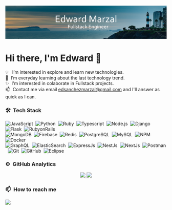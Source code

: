 ![Edward Marzal Banner](https://raw.githubusercontent.com/EdMarzal97/EdMarzal97/main/Banner-Edward-Marzal.jpg)
# Hi there, I'm Edward 👋
💡 &nbsp; I’m interested in explore and learn new technologies.\
🌱&nbsp; I’m everyday learning about the last technology trend.\
✨&nbsp; I'm interested in colaborate in Fullstack projects.\
📫&nbsp; Contact me via email edsanchezmarzal@gmail.com and I'll answer as quick as I can.



### 🛠 &nbsp;Tech Stack

![JavaScript](https://img.shields.io/badge/-JavaScript-05122A?style=flat&logo=javascript)&nbsp;
![Python](https://img.shields.io/badge/-Python-05122A?style=flat&logo=python)&nbsp;
![Ruby](https://img.shields.io/badge/-Ruby-05122A?style=flat&logo=ruby)&nbsp;
![Typescript](https://img.shields.io/badge/TypeScript-05122A?style=flat&logo=typescript)&nbsp;
![Node.js](https://img.shields.io/badge/-Node.js-05122A?style=flat&logo=node.js)&nbsp;
![Django](https://img.shields.io/badge/Django-05122A?style=flat&logo=django)&nbsp;
![Flask](https://img.shields.io/badge/Flask-05122A?style=flat&logo=flask)&nbsp;
![RubyonRails](https://img.shields.io/badge/-RubyonRails-05122A?style=flat&logo=rubyonrails)&nbsp;\
![MongoDB](https://img.shields.io/badge/MongoDB-05122A?style=flat&logo=mongodb)&nbsp;
![Firebase](https://img.shields.io/badge/firebase-05122A?style=flat&logo=firebase)&nbsp;
![Redis](https://img.shields.io/badge/Redis-05122A?style=flat&logo=redis)&nbsp;
![PostgreSQL](https://img.shields.io/badge/PostgreSQL-05122A?style=flat&logo=postgresql)&nbsp;
![MySQL](https://img.shields.io/badge/MySQL-05122A?style=flat&logo=mysql)&nbsp;
![NPM](https://img.shields.io/badge/npm-05122A?style=flat&logo=npm)&nbsp;
![Docker](https://img.shields.io/badge/Docker-05122A?style=flat&logo=docker)&nbsp;\
![GraphQL](https://img.shields.io/badge/GraphQl-05122A?style=flat&logo=graphql)&nbsp;
![ElasticSearch](https://img.shields.io/badge/ElasticSearch-05122A?style=flat&logo=elasticsearch)&nbsp;
![ExpressJs](https://img.shields.io/badge/Express.js-05122A?style=flat&logo=express)&nbsp;
![NestJs](https://img.shields.io/badge/nestjs-05122A?style=flat&logo=nestjs&logoColor=FF0000)&nbsp;
![NextJs](https://img.shields.io/badge/next.js-05122A?style=flat&logo=nextdotjs)&nbsp;
![Postman](https://img.shields.io/badge/Postman-05122A?style=flat&logo=Postman)&nbsp;
![Git](https://img.shields.io/badge/-Git-05122A?style=flat&logo=git)&nbsp;
![GitHub](https://img.shields.io/badge/-GitHub-05122A?style=flat&logo=github)&nbsp;
![Eclipse](https://img.shields.io/badge/-Eclipse-05122A?style=flat&logo=eclipse-ide&logoColor=2C2255)

### ⚙️ &nbsp;GitHub Analytics

<p align="center">
<a href="https://github.com/EdMarzal97">
  <img height="180em" src="https://github-readme-stats-eight-theta.vercel.app/api?username=EdMarzal97&show_icons=true&theme=algolia&include_all_commits=true&count_private=true"/>
  <img height="180em" src="https://github-readme-stats-eight-theta.vercel.app/api/top-langs/?username=EdMarzal97&layout=compact&langs_count=8&theme=algolia"/>
</a>
</p>

### 📫 &nbsp;How to reach me
<a href="https://www.linkedin.com/in/edsanchezmarzal/" target="_blank" rel="noopener noreferrer"><img src="https://img.shields.io/badge/-Edward%20Marzal%20-0077B5?style=flat&logo=Linkedin&logoColor=white"/></a>

<!--- add a portoflio --->
<!--- add certifications --->
<!--- continue with taskhub --->
<!---- we are back ---->
